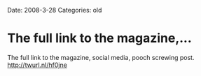 Date: 2008-3-28
Categories: old

# The full link to the magazine,...

The full link to the magazine, social media, pooch screwing post. http://twurl.nl/hf0jne

